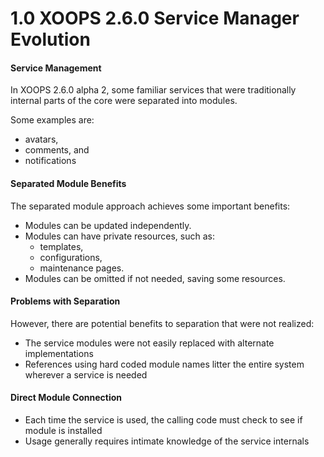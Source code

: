 # 1.0 XOOPS 2.6.0 Service Manager Evolution

#### Service Management 

In XOOPS 2.6.0 alpha 2, some familiar services that were traditionally internal parts of the core were separated into modules. 

Some examples are: 
* avatars, 
* comments, and 
* notifications

#### Separated Module Benefits 
The separated module approach achieves some important benefits: 
* Modules can be updated independently. 
* Modules can have private resources, such as: 
    * templates, 
    * configurations, 
    * maintenance pages. 
* Modules can be omitted if not needed, saving some resources.

#### Problems with Separation 

However, there are potential benefits to separation that were not realized: 
* The service modules were not easily replaced with alternate implementations 
* References using hard coded module names litter the entire system wherever a service is needed

#### Direct Module Connection 

* Each time the service is used, the calling code must check to see if module is installed 
* Usage generally requires intimate knowledge of the service internals

